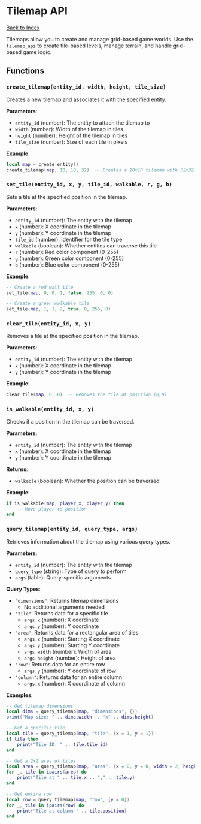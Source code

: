 # Tilemap API

[Back to Index](index.md)

Tilemaps allow you to create and manage grid-based game worlds. Use the `tilemap_api` to create tile-based levels, manage terrain, and handle grid-based game logic.

## Functions

### `create_tilemap(entity_id, width, height, tile_size)`

Creates a new tilemap and associates it with the specified entity.

**Parameters**:
- `entity_id` (number): The entity to attach the tilemap to
- `width` (number): Width of the tilemap in tiles
- `height` (number): Height of the tilemap in tiles
- `tile_size` (number): Size of each tile in pixels

**Example**:
```lua
local map = create_entity()
create_tilemap(map, 10, 10, 32)  -- Creates a 10x10 tilemap with 32x32 pixel tiles
```

### `set_tile(entity_id, x, y, tile_id, walkable, r, g, b)`

Sets a tile at the specified position in the tilemap.

**Parameters**:
- `entity_id` (number): The entity with the tilemap
- `x` (number): X coordinate in the tilemap
- `y` (number): Y coordinate in the tilemap
- `tile_id` (number): Identifier for the tile type
- `walkable` (boolean): Whether entities can traverse this tile
- `r` (number): Red color component (0-255)
- `g` (number): Green color component (0-255)
- `b` (number): Blue color component (0-255)

**Example**:
```lua
-- Create a red wall tile
set_tile(map, 0, 0, 1, false, 255, 0, 0)  

-- Create a green walkable tile
set_tile(map, 1, 1, 2, true, 0, 255, 0)   
```

### `clear_tile(entity_id, x, y)`

Removes a tile at the specified position in the tilemap.

**Parameters**:
- `entity_id` (number): The entity with the tilemap
- `x` (number): X coordinate in the tilemap
- `y` (number): Y coordinate in the tilemap

**Example**:
```lua
clear_tile(map, 0, 0)  -- Removes the tile at position (0,0)
```

### `is_walkable(entity_id, x, y)`

Checks if a position in the tilemap can be traversed.

**Parameters**:
- `entity_id` (number): The entity with the tilemap
- `x` (number): X coordinate in the tilemap
- `y` (number): Y coordinate in the tilemap

**Returns**:
- `walkable` (boolean): Whether the position can be traversed

**Example**:
```lua
if is_walkable(map, player_x, player_y) then
    -- Move player to position
end
```

### `query_tilemap(entity_id, query_type, args)`

Retrieves information about the tilemap using various query types.

**Parameters**:
- `entity_id` (number): The entity with the tilemap
- `query_type` (string): Type of query to perform
- `args` (table): Query-specific arguments

**Query Types**:
- `"dimensions"`: Returns tilemap dimensions
  - No additional arguments needed
- `"tile"`: Returns data for a specific tile
  - `args.x` (number): X coordinate
  - `args.y` (number): Y coordinate
- `"area"`: Returns data for a rectangular area of tiles
  - `args.x` (number): Starting X coordinate
  - `args.y` (number): Starting Y coordinate
  - `args.width` (number): Width of area
  - `args.height` (number): Height of area
- `"row"`: Returns data for an entire row
  - `args.y` (number): Y coordinate of row
- `"column"`: Returns data for an entire column
  - `args.x` (number): X coordinate of column

**Examples**:
```lua
-- Get tilemap dimensions
local dims = query_tilemap(map, "dimensions", {})
print("Map size: " .. dims.width .. "x" .. dims.height)

-- Get a specific tile
local tile = query_tilemap(map, "tile", {x = 1, y = 1})
if tile then
    print("Tile ID: " .. tile.tile_id)
end

-- Get a 2x2 area of tiles
local area = query_tilemap(map, "area", {x = 0, y = 0, width = 2, height = 2})
for _, tile in ipairs(area) do
    print("Tile at " .. tile.x .. "," .. tile.y)
end

-- Get entire row
local row = query_tilemap(map, "row", {y = 0})
for _, tile in ipairs(row) do
    print("Tile at column " .. tile.position)
end
```
